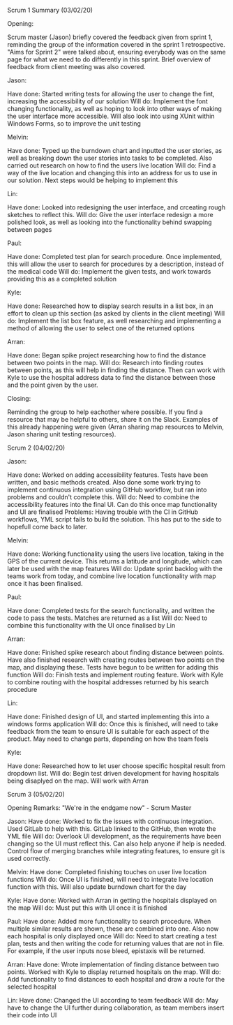 Scrum 1 Summary (03/02/20)

Opening:

  Scrum master (Jason) briefly covered the feedback given from sprint 1, reminding the group of the information covered in the sprint 1 retrospective. "Aims for Sprint 2" were talked about, ensuring everybody was on the same page for what we need to do differently in this sprint. 
  Brief overview of feedback from client meeting was also covered. 

Jason:

  Have done:
    Started writing tests for allowing the user to change the fint, increasing the accessibility of our solution
  Will do:
    Implement the font changing functionality, as well as hoping to look into other ways of making the user interface more accessible. Will also look into using XUnit within Windows Forms, so to improve the unit testing
   
Melvin:

  Have done:
    Typed up the burndown chart and inputted the user stories, as well as breaking down the user stories into tasks to be completed. Also carried out research on how to find the users live location
  Will do:
    Find a way of the live location and changing this into an address for us to use in our solution. Next steps would be helping to implement this
  
Lin:

  Have done:
    Looked into redesigning the user interface, and crceating rough sketches to reflect this.
  Will do:
    Give the user interface redesign a more polished look, as well as looking into the functionality behind swapping between pages
  
Paul:

  Have done:
    Completed test plan for search procedure. Once implemented, this will allow the user to search for procedures by a description, instead of the medical code
  Will do:
    Implement the given tests, and work towards providing this as a completed solution
  
Kyle:

  Have done:
    Researched how to display search results in a list box, in an effort to clean up this section (as asked by clients in the client meeting)
  Will do:
  Implement the list box feature, as well researching and implementing a method of allowing the user to select one of the returned  options
  
Arran:

  Have done:
    Began spike project researching how to find the distance between two points in the map. 
  Will do:
    Research into finding routes between points, as this will help in finding the distance. Then can work with Kyle to use the hospital address data to find the distance between those and the point given by the user. 
  
Closing:

  Reminding the group to help eachother where possible. If you find a resource that may be helpful to others, share it on the Slack. Examples of this already happening were given (Arran sharing map resources to Melvin, Jason sharing unit testing resources). 
  
  
Scrum 2 (04/02/20)

Jason:

  Have done:
    Worked on adding accessibility features. Tests have been written, and basic methods created. Also done some work trying to implement continuous integration using GitHub workflow, but ran into problems and couldn't complete this. 
  Will do:
    Need to combine the accessibility features into the final UI. Can do this once map functionality and UI are finalised
  Problems:
    Having trouble with the CI in GitHub workflows, YML script fails to build the solution. This has put to the side to hopefull come back to later. 
    
Melvin:

  Have done:
    Working functionality using the users live location, taking in the GPS of the current device. This returns a latitude and longitude, which can later be used with the map features
  Will do:
    Update sprint backlog with the teams work from today, and combine live location functionality with map once it has been finalised. 

Paul:

  Have done:
    Completed tests for the search functionality, and written the code to pass the tests. Matches are returned as a list
  Will do:
    Need to combine this functionality with the UI once finalised by Lin
    
Arran:

  Have done:
    Finished spike research about finding distance between points. Have also finished research with creating routes between two points on the map, and displaying these. Tests have begun to be written for adding this function
  Will do:
    Finish tests and implement routing feature. Work with Kyle to combine routing with the hospital addresses returned by his search procedure
    
Lin:

Have done:
  Finished design of UI, and started implementing this into a windows forms application
Will do:
  Once this is finished, will need to take feedback from the team to ensure UI is suitable for each aspect of the product. May need to change parts, depending on how the team feels
  
Kyle:

  Have done:
    Researched how to let user choose specific hospital result from dropdown list. 
  Will do:
    Begin test driven development for having hospitals being disaplyed on the map. Will work with Arran

Scrum 3 (05/02/20)

Opening Remarks:
  "We're in the endgame now" - Scrum Master
  
Jason:
  Have done:
    Worked to fix the issues with continuous integration. Used GitLab to help with this. GitLab linked to the GitHub, then wrote the YML file
  Will do:
    Overlook UI development, as the requirements have been changing so the UI must reflect this. Can also help anyone if help is needed. Control flow of merging branches while integrating features, to ensure git is used correctly.
    
Melvin:
  Have done:
    Completed finishing touches on user live location functions
  Will do:
    Once UI is finished, will need to integrate live location function with this. Will also update burndown chart for the day
    
Kyle:
  Have done:
    Worked with Arran in getting the hospitals displayed on the map
  Will do:
    Must put this with UI once it is finished
    
Paul:
  Have done:
    Added more functionality to search procedure. When multiple similar results are shown, these are combined into one. Also now each hospital is only displayed once
  Will do:
    Need to start creating a test plan, tests and then writing the code for returning values that are not in file. For example, if the user inputs nose bleed, epistaxis will be returned. 
    
Arran:
  Have done:
    Wrote implementation of finding distance between two points. Worked with Kyle to display returned hospitals on the map. 
  Will do:
    Add functionality to find distances to each hospital and draw a route for the selected hospital
    
Lin:
  Have done:
    Changed the UI according to team feedback
  Will do:
    May have to change the UI further during collaboration, as team members insert their code into UI
  
